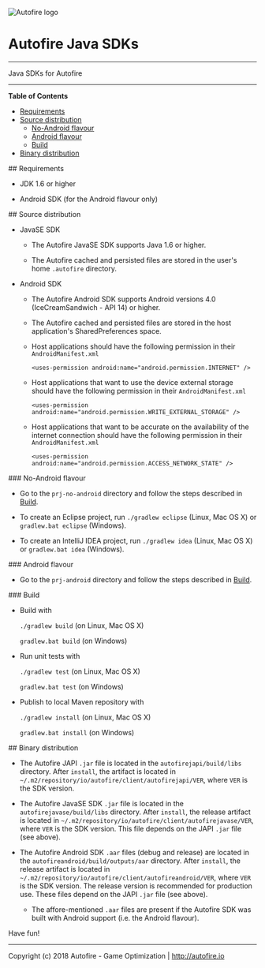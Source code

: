 ![Autofire logo](http://autofire.io/img/logo_ext.png)

# Autofire Java SDKs

---


Java SDKs for Autofire


---

<!-- START TOC -->
**Table of Contents**

- [Requirements](#requirements)
- [Source distribution](#source-distribution)
  - [No-Android flavour](#source-no-android)
  - [Android flavour](#source-android)
  - [Build](#source-build)
- [Binary distribution](#binary-distribution)

<!-- END TOC -->

<a name="requirements">
## Requirements
</a>

- JDK 1.6 or higher

- Android SDK (for the Android flavour only)

<a name="source-distribution">
## Source distribution
</a>

- JavaSE SDK

  * The Autofire JavaSE SDK supports Java 1.6 or higher.

  * The Autofire cached and persisted files are stored in the user's home `.autofire` directory.

- Android SDK

  * The Autofire Android SDK supports Android versions 4.0 (IceCreamSandwich - API 14) or higher.

  * The Autofire cached and persisted files are stored in the host application's SharedPreferences space.

  * Host applications should have the following permission in their `AndroidManifest.xml`

      `<uses-permission android:name="android.permission.INTERNET" />`

  - Host applications that want to use the device external storage should have the following permission in their `AndroidManifest.xml`

      `<uses-permission android:name="android.permission.WRITE_EXTERNAL_STORAGE" />`

  - Host applications that want to be accurate on the availability of the internet connection should have the following permission in their `AndroidManifest.xml`

      `<uses-permission android:name="android.permission.ACCESS_NETWORK_STATE" />`

<a name="source-no-android">
### No-Android flavour
</a>

- Go to the `prj-no-android` directory and follow the steps described in [Build](#source-build).

- To create an Eclipse project, run `./gradlew eclipse` (Linux, Mac OS X) or `gradlew.bat eclipse` (Windows).

- To create an IntelliJ IDEA project, run `./gradlew idea` (Linux, Mac OS X) or `gradlew.bat idea` (Windows).

<a name="source-android">
### Android flavour
</a>

- Go to the `prj-android` directory and follow the steps described in [Build](#source-build).

<a name="source-build">
### Build
</a>

- Build with

  `./gradlew build` (on Linux, Mac OS X)

  `gradlew.bat build` (on Windows)

- Run unit tests with

  `./gradlew test` (on Linux, Mac OS X)

  `gradlew.bat test` (on Windows)

- Publish to local Maven repository with

  `./gradlew install` (on Linux, Mac OS X)

  `gradlew.bat install` (on Windows)

<a name="binary-distribution">
## Binary distribution
</a>

- The Autofire JAPI `.jar` file is located in the `autofirejapi/build/libs` directory. After `install`, the artifact is located in `~/.m2/repository/io/autofire/client/autofirejapi/VER`, where `VER` is the SDK version.

- The Autofire JavaSE SDK `.jar` file is located in the `autofirejavase/build/libs` directory. After `install`, the release artifact is located in `~/.m2/repository/io/autofire/client/autofirejavase/VER`, where `VER` is the SDK version. This file depends on the JAPI `.jar` file (see above).

- The Autofire Android SDK `.aar` files (debug and release) are located in the `autofireandroid/build/outputs/aar` directory. After `install`, the release artifact is located in `~/.m2/repository/io/autofire/client/autofireandroid/VER`, where `VER` is the SDK version. The release version is recommended for production use. These files depend on the JAPI `.jar` file (see above).

  * The affore-mentioned `.aar` files are present if the Autofire SDK was built with Android support (i.e. the Android flavour).

Have fun!

---

Copyright (c) 2018 Autofire - Game Optimization | <http://autofire.io>
